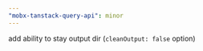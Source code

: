 ```yaml
---
"mobx-tanstack-query-api": minor
---
```


add ability to stay output dir (`cleanOutput: false` option)  

